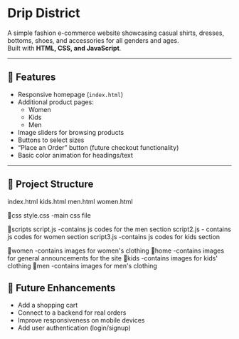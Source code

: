 # Drip District

A simple fashion e-commerce website showcasing casual shirts, dresses, bottoms, shoes, and accessories for all genders and ages.  
Built with **HTML, CSS, and JavaScript**.

---

## 🚀 Features
- Responsive homepage (`index.html`)  
- Additional product pages:
  - Women
  - Kids
  - Men
- Image sliders for browsing products
- Buttons to select sizes
- “Place an Order” button (future checkout functionality)
- Basic color animation for headings/text

---

## 📂 Project Structure
index.html
kids.html
men.html
women.html

📂css
style.css -main css file

📂scripts
script.js -contains js codes for the men section
script2.js - contains js codes for women section
script3.js -contains js codes for kids section


📂women -contains images for women's clothing
📂home -contains images for general announcements for the site
📂kids -contains images for kids' clothing
📂men -contains images for men's clothing

## 🌱 Future Enhancements
- Add a shopping cart
- Connect to a backend for real orders
- Improve responsiveness on mobile devices
- Add user authentication (login/signup)
